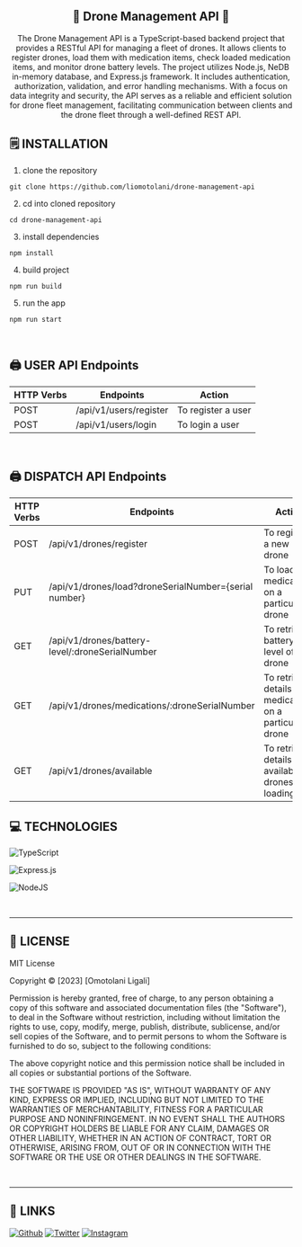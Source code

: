 <div align='center'>
    <h2><b>🎂 Drone Management API 🎂</b></h2>
    <p>The Drone Management API is a TypeScript-based backend project that provides a RESTful API for managing a fleet of drones. It allows clients to register drones, load them with medication items, check loaded medication items, and monitor drone battery levels. The project utilizes Node.js, NeDB in-memory database, and Express.js framework. It includes authentication, authorization, validation, and error handling mechanisms. With a focus on data integrity and security, the API serves as a reliable and efficient solution for drone fleet management, facilitating communication between clients and the drone fleet through a well-defined REST API.</p>

</div>


## 🗒️ **INSTALLATION**

1. clone the repository

```
git clone https://github.com/liomotolani/drone-management-api
```

2. cd into cloned repository

```
cd drone-management-api
```

3. install dependencies

```
npm install
```

4. build project

```
npm run build
```
5. run the app

```
npm run start
```

<br />

## 🖨️ **USER API Endpoints**
| HTTP Verbs | Endpoints | Action |
| --- | --- | --- |
| POST | /api/v1/users/register | To register a user |
| POST | /api/v1/users/login | To login a user |

<br />


## 🖨️ **DISPATCH API Endpoints**
| HTTP Verbs | Endpoints | Action |
| --- | --- | --- |
| POST | /api/v1/drones/register | To register a new drone |
| PUT |/api/v1/drones/load?droneSerialNumber={serial number} | To load medication on a particular drone |
| GET | /api/v1/drones/battery-level/:droneSerialNumber | To retrieve battery level of a drone |
| GET | /api/v1/drones/medications/:droneSerialNumber | To retrieve details of all medications on a particular drone |
| GET | /api/v1/drones/available | To retrieve details of all available drones for loading |


## 💻 **TECHNOLOGIES**

![TypeScript](https://img.shields.io/badge/typescript-%23007ACC.svg?style=for-the-badge&logo=typescript&logoColor=white)

![Express.js](https://img.shields.io/badge/express.js-%23404d59.svg?style=for-the-badge&logo=express&logoColor=%2361DAFB)

![NodeJS](https://img.shields.io/badge/node.js-6DA55F?style=for-the-badge&logo=node.js&logoColor=white)

<br />

---

## 📎 **LICENSE**

MIT License

Copyright © [2023] [Omotolani Ligali]

Permission is hereby granted, free of charge, to any person obtaining a copy of this software and associated documentation files (the "Software"), to deal in the Software without restriction, including without limitation the rights to use, copy, modify, merge, publish, distribute, sublicense, and/or sell copies of the Software, and to permit persons to whom the Software is furnished to do so, subject to the following conditions:

The above copyright notice and this permission notice shall be included in all copies or substantial portions of the Software.

THE SOFTWARE IS PROVIDED "AS IS", WITHOUT WARRANTY OF ANY KIND, EXPRESS OR IMPLIED, INCLUDING BUT NOT LIMITED TO THE WARRANTIES OF MERCHANTABILITY, FITNESS FOR A PARTICULAR PURPOSE AND NONINFRINGEMENT. IN NO EVENT SHALL THE AUTHORS OR COPYRIGHT HOLDERS BE LIABLE FOR ANY CLAIM, DAMAGES OR OTHER LIABILITY, WHETHER IN AN ACTION OF CONTRACT, TORT OR OTHERWISE, ARISING FROM, OUT OF OR IN CONNECTION WITH THE SOFTWARE OR THE USE OR OTHER DEALINGS IN THE SOFTWARE.

<br />

---

## 📌 **LINKS**

[<img alt="Github" src="https://img.shields.io/badge/[username]-%23181717.svg?style=for-the-badge&logo=github&logoColor=white" />](https://github.com/[username])
[<img alt="Twitter" src="https://img.shields.io/badge/[username]-%231DA1F2.svg?style=for-the-badge&logo=Twitter&logoColor=white" />](https://twitter.com/[username])
[<img alt="Instagram" src="https://img.shields.io/badge/[username]-%23E4405F.svg?style=for-the-badge&logo=Instagram&logoColor=white" />](https://instagram.com/[username])
